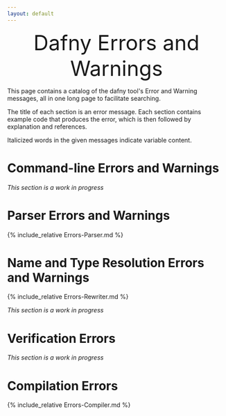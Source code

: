 ```yaml
---
layout: default
---
```

<font size="+4"><p style="text-align: center;">Dafny Errors and Warnings</p></font> <!-- PDFOMIT -->


<link rel="stylesheet" href="../assets/main.css">
<link rel="icon" href="../images/dafny-favicon.png" type="image/png">
<link rel="icon" href="../images/dafny-favicon.svg" type="image/svg+xml">

<script src="https://cdn.mathjax.org/mathjax/latest/MathJax.js?config=TeX-AMS-MML_HTMLorMML" type="text/javascript"></script>

This page contains a catalog of the dafny tool's Error and Warning messages,
all in one long page to facilitate searching.

The title of each section is an error message.
Each section contains example code that produces the error,
which is then followed by explanation and references.

Italicized words in the given messages indicate variable content.

# **Command-line Errors and Warnings**

_This section is a work in progress_
<!--  include_relative Errors-CommandLine.md--> 

# **Parser Errors and Warnings**

{% include_relative Errors-Parser.md %}

# **Name and Type Resolution Errors and Warnings**

{% include_relative Errors-Rewriter.md %}

_This section is a work in progress_

# **Verification Errors**

_This section is a work in progress_

# **Compilation Errors**

{% include_relative Errors-Compiler.md %}
